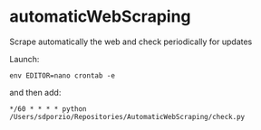 # automaticWebScraping
Scrape automatically the web and check periodically for updates

Launch:

    env EDITOR=nano crontab -e

and then add:

    */60 * * * * python /Users/sdporzio/Repositories/AutomaticWebScraping/check.py
